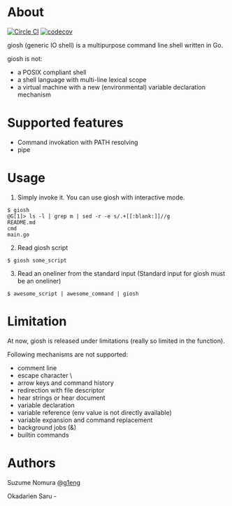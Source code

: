 # About

[![Circle CI](https://circleci.com/gh/g1eng/giosh.svg?style=shield)](https://app.circleci.com/pipelines/github/g1eng/giosh)
[![codecov](https://codecov.io/gh/g1eng/giosh/branch/master/graph/badge.svg?token=2F9PE0MC9B)](https://codecov.io/gh/g1eng/giosh)

giosh (generic IO shell) is a multipurpose command line shell written in Go.

giosh is not:

* a POSIX compliant shell
* a shell language with multi-line lexical scope
* a virtual machine with a new (environmental) variable declaration mechanism

# Supported features

* Command invokation with PATH resolving
* pipe

# Usage

1. Simply invoke it. You can use giosh with interactive mode. 

```shell
$ giosh
@G[1]> ls -l | grep m | sed -r -e s/.+[[:blank:]]//g
README.md
cmd
main.go
```

2. Read giosh script 

```shell
$ giosh some_script
```

3. Read an oneliner from the standard input
   (Standard input for giosh must be an oneliner)

```shell
$ awesome_script | awesome_command | giosh
```

# Limitation

At now, giosh is released under limitations (really so limited in the function).

Following mechanisms are not supported:


* comment line
* escape character \\ 
* arrow keys and command history 
* redirection with file descriptor
* hear strings or hear document
* variable declaration
* variable reference (env value is not directly available)
* variable expansion and command replacement
* background jobs (&)
* builtin commands

# Authors

Suzume Nomura [@g1eng](https://github.com/g1eng)

Okadarien Saru -
